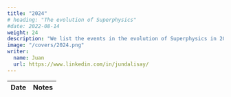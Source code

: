 ```yaml
---
title: "2024"
# heading: "The evolution of Superphysics"
#date: 2022-08-14
weight: 24
description: "We list the events in the evolution of Superphysics in 2024"
image: "/covers/2024.png"
writer:
  name: Juan
  url: https://www.linkedin.com/in/jundalisay/
---
```


Date | Notes
--- | ---
